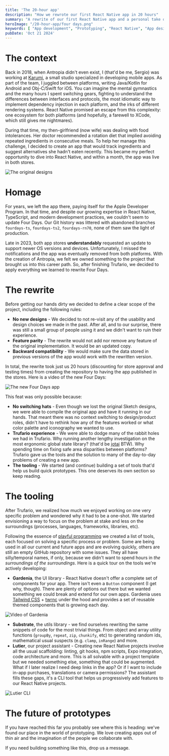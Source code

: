 ```yaml
---
title: 'The 20-hour app'
description: "How we rewrote our first React Native app in 20 hours"
summary: "A rewrite of our first React Native app and a personal take on tooling for prototypes"
heroImage: "/20-hour-app/four days.png"
keywords: [ "App development", "Prototyping", "React Native", "App design" ]
pubDate: 'Oct 21 2024'
---
```


# The context

Back in 2018, when Antropia didn't even exist, I (that'd be me, Sergio) was working at [Karumi](https://www.karumi.com/), a small studio specialized in developing mobile apps. As part of the team, I juggled between platforms, writing Java/Kotlin for Android and Obj-C/Swift for iOS. You can imagine the mental gymnastics and the many hours I spent switching gears, fighting to understand the differences between interfaces and protocols, the most idiomatic way to implement dependency injection in each platform, and the irks of different rendering systems. React Native promised an escape from this complexity: one ecosystem for both platforms (and hopefully, a farewell to XCode, which still gives me nightmares).

During that time, my then-girlfriend (now wife) was dealing with food intolerances. Her doctor recommended a rotation diet that implied avoiding repeated ingredients in consecutive meals. To help her manage this challenge, I decided to create an app that would track ingredients and suggest alternatives she hadn't eaten recently. This became my perfect opportunity to dive into React Native, and within a month, the app was live in both stores.

![The original designs](/20-hour-app/mockup.png)

# Homage

For years, we left the app there, paying itself for the Apple Developer Program. In that time, and despite our growing expertise in React Native, TypeScript, and modern development practices, we couldn't seem to update Four Days. Our Git history was littered with abandoned branches `fourdays-ts`, `fourdays-ts2`, `fourdays-rn70`, none of them saw the light of production.

Late in 2023, both app stores **understandably** requested an update to support newer OS versions and devices. Unfortunately, I missed the notifications and the app was eventually removed from both platforms. With the creation of Antropia, we felt we owned something to the project that brought us into this career path. So, after finishing Trufario, we decided to apply everything we learned to rewrite Four Days.

# The rewrite

Before getting our hands dirty we decided to define a clear scope of the project, including the following rules:

- **No new designs** - We decided to not re-visit any of the usability and design choices we made in the past. After all, and to our surprise, there was still a small group of people using it and we didn't want to ruin their experience.
- **Feature parity** - The rewrite would not add nor remove any feature of the original implementation. It would be an updated copy.
- **Backward compatibility** - We would make sure the data stored in previous versions of the app would work with the rewritten version.

In total, the rewrite took just us 20 hours (discounting for store approval and testing times) from creating the repository to having the app published in the stores. Here is a video of the new Four Days:

![The new Four Days app](/20-hour-app/four%20days.webp)

This feat was only possible because:

- **No switching hats** - Even though we lost the original Sketch designs, we were able to compile the original app and have it running in our hands. That meant there was no context switching to design/product roles, didn't have to rethink how any of the features worked or what color palette and iconography we wanted to use.
- **Trufario experience** - We were able to dodge many of the rabbit holes we had in Trufario. Why running another lengthy investigation on the most ergonomic global state library? (that'd be [jotai](https://jotai.org/) BTW). Why spending time on fixing safe area disparities between platforms? Trufario gave us the tools and the solution to many of the day-to-day problems of creating a new app.
- **The tooling** - We started (and continue) building a set of tools that'd help us build quick prototypes. This one deserves its own section so keep reading.

# The tooling

After Trufario, we realized how much we enjoyed working on one very specific problem and wondered why it had to be a one-shot. We started envisioning a way to focus on the problem at stake and less on the surroundings (processes,
languages, frameworks, libraries, etc).

Following the essence of [playful programming](https://news.ycombinator.com/item?id=38828766) we created a list of tools, each focused
on solving a specific process or problem. Some are being used in all our current and future apps and are evolving quickly, others are still an empty GitHub repository with some issues. They all have silly/temporal names, if only, because we didn't want to spend hours in *the surroundings of the surroundings*. Here is a quick tour on the tools we're actively developing:

- **Gardenia**, the UI library - React Native doesn't offer a complete set of components for your app. There isn't even a `Button` component (I get why, though). There are plenty of options out there but we wanted something we could break and extend for our own apps. Gardenia uses [Tailwind CSS](https://tailwindcss.com/) + [twrnc](https://github.com/jaredh159/tailwind-react-native-classnames) under the hood and provides a set of reusable themed components that is growing each day.

![Video of Gardenia](/20-hour-app/telar.webp)

- **Substrate**, the utils library - we find ourselves rewriting the same snippets of code for the most trivial things. From object and array utility functions (`groupBy`, `repeat`, `zip`, `chunkify`, etc) to generating random ids, mathematical usual suspects (e.g. `clamp`, `inRange`) and more.
- **Lutier**, our project assistant - Creating new React Native projects involve all the usual scaffolding: linting, git hooks, npm scripts, Expo integration, code architecture and more. This is all solvable with a project template but we needed something else, something that could be augmented. What if I later realize I need deep links in the app? Or if I want to include in-app purchases, translations or camera permissions? The assistant fills these gaps, it's a CLI tool that helps us progressively add features to our React Native projects.

![Lutier CLI](/20-hour-app/lutier.jpg)

# The future of prototypes

If you have reached this far you probably see where this is heading: we've found our place in the world of prototyping. We love creating apps out of thin air and the imagination of the people we collaborate with.

If you need building something like this, drop us a message.
